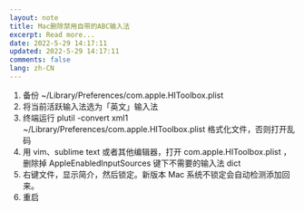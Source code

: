 ```yaml
---
layout: note
title: Mac删除禁用自带的ABC输入法
excerpt: Read more...
date: 2022-5-29 14:17:11
updated: 2022-5-29 14:17:11
comments: false
lang: zh-CN
---
```


1. 备份 ~/Library/Preferences/com.apple.HIToolbox.plist
2. 将当前活跃输入法选为「英文」输入法
3. 终端运行 plutil -convert xml1 ~/Library/Preferences/com.apple.HIToolbox.plist 格式化文件，否则打开乱码
4. 用 vim、sublime text 或者其他编辑器，打开 com.apple.HIToolbox.plist ，删除掉 AppleEnabledInputSources 键下不需要的输入法 dict
5. 右键文件，显示简介，然后锁定。新版本 Mac 系统不锁定会自动检测添加回来。
6. 重启

  